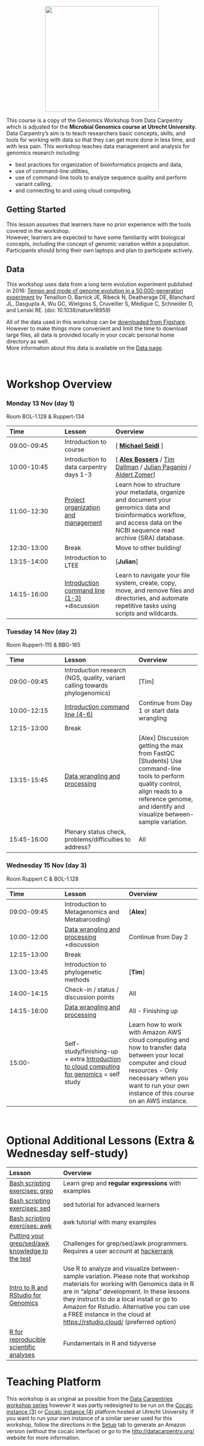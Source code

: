 <p align="center">
  <img width="300" height="277" src="https://mmb-umcu.github.io/genomics-workshop/fig/logo.png" />
</p>

This course is a copy of the Genomics Workshop from Data Carpentry which is adjusted for the **Microbial Genomics course at Utrecht University**.
Data Carpentry’s aim is to teach researchers basic concepts, skills, and tools for working
with data so that they can get more done in less time, and with less pain. This workshop
teaches data management and analysis for genomics research including: 

- best practices for organization of bioinformatics projects and data, 
- use of command-line utilities, 
- use of command-line tools to analyze sequence quality and perform variant calling, 
- and connecting to and using cloud computing.  

  
## Getting Started

This lesson assumes that learners have no prior experience with the tools covered in the workshop.  
However, learners are expected to have some familiarity with biological concepts, including the concept of genomic variation within a population. Participants should bring their own laptops and plan to participate actively. 

## Data
 
This workshop uses data from a long term evolution experiment published in 2016: [Tempo and mode of genome evolution in a 50,000-generation experiment](https://www.ncbi.nlm.nih.gov/pmc/articles/PMC4988878/) by Tenaillon O, Barrick JE, Ribeck N, Deatherage DE, Blanchard JL, Dasgupta A, Wu GC, Wielgoss S, Cruveiller S, Médigue C, Schneider D, and Lenski RE. (doi: 10.1038/nature18959)  
  
All of the data used in this workshop can be [downloaded from Figshare](https://figshare.com/articles/Data_Carpentry_Genomics_beta_2_0/7726454). However to make things more convenient and limit the time to download large files, all data is provided locally in your cocalc personal home directory as well.  
More information about this data is available on the [Data page](https://aldertzomer.github.io/organization-genomics/data/).  

<br>

# Workshop Overview 

### Monday 13 Nov (day 1)

Room BOL-1.128 & Ruppert-134  

| **Time&nbsp;&nbsp;&nbsp;&nbsp;&nbsp;&nbsp;&nbsp;&nbsp;&nbsp;&nbsp;&nbsp;&nbsp;&nbsp;&nbsp;&nbsp;&nbsp;&nbsp;&nbsp;&nbsp;&nbsp;&nbsp;**| **Lesson** | **Overview** |
| :-- | :-- | :-- |
| 09:00-09:45 | Introduction to course | [ [**Michael Seidl**](https://www.uu.nl/staff/MFSeidl) ] |
| 10:00-10:45 | Introduction to data carpentry days 1-3 | [ [**Alex Bossers**](https://www.linkedin.com/in/alexbossers/) / [Tim Dallman](https://www.linkedin.com/in/timothy-dallman-a7535520/) / [Julian Paganini](https://www.linkedin.com/in/julian-paganini-bb6328104/) / [Aldert Zomer](https://www.linkedin.com/in/aldertzomer)] |
| 11:00-12:30 | [Project organization and management](https://aldertzomer.github.io/organization-genomics/) | Learn how to structure your metadata, organize and document your genomics data and bioinformatics workflow, and access data on the NCBI sequence read archive (SRA) database.|
| 12:30-13:00 | Break | Move to other building! |
| 13:15-14:00 | Introduction to LTEE | [**Julian**] |
| 14:15-16:00 | [Introduction command line (1-3)](https://aldertzomer.github.io/shell-genomics/)  +discussion |  Learn to navigate your file system, create, copy, move, and remove files and directories, and automate repetitive tasks using scripts and wildcards. |

### Tuesday 14 Nov (day 2)

Room Ruppert-115 & BBG-165  

| **Time&nbsp;&nbsp;&nbsp;&nbsp;&nbsp;&nbsp;&nbsp;&nbsp;&nbsp;&nbsp;&nbsp;&nbsp;&nbsp;&nbsp;&nbsp;&nbsp;&nbsp;&nbsp;&nbsp;&nbsp;&nbsp;**| **Lesson** | **Overview** |
| :-- | :-- | :-- |
| 09:00-09:45 | Introduction research (NGS, quality, variant calling towards phylogenomics) | [Tim] |
| 10:00-12:15 | [Introduction command line (4-6)](https://aldertzomer.github.io/shell-genomics/) | Continue from Day 1 or start data wrangling |
| 12:15-13:00 | Break |
| 13:15-15:45 | [Data wrangling and processing](https://aldertzomer.github.io/wrangling-genomics/) | [Alex] Discussion getting the max from FastQC<br>[Students] Use command-line tools to perform quality control, align reads to a reference genome, and identify and visualize between-sample variation. |
| 15:45-16:00 | Plenary status check, problems/difficulties to address? | All |
  
### Wednesday 15 Nov (day 3)

Room Ruppert C & BOL-1.128  

| **Time&nbsp;&nbsp;&nbsp;&nbsp;&nbsp;&nbsp;&nbsp;&nbsp;&nbsp;&nbsp;&nbsp;&nbsp;&nbsp;&nbsp;&nbsp;&nbsp;&nbsp;&nbsp;&nbsp;&nbsp;&nbsp;**| **Lesson** | **Overview** |
| :-- | :-- | :-- |
| 09:00-09:45 | Introduction to Metagenomics and Metabarcoding) | [**Alex**] |
| 10:00-12:00 | [Data wrangling and processing](https://aldertzomer.github.io/wrangling-genomics/) +discussion | Continue from Day 2 |
| 12:15-13:00 | Break |
| 13:00-13:45 | Introduction to phylogenetic methods  | [**Tim**] |
| 14:00-14:15 | Check-in / status / discussion points | All |
| 14:15-16:00 | [Data wrangling and processing](https://aldertzomer.github.io/wrangling-genomics/) | All - Finishing up |
| 15:00- | Self-study/finishing-up + extra [Introduction to cloud computing for genomics](http://aldertzomer.github.io/cloud-genomics/) = self study | Learn how to work with Amazon AWS cloud computing and how to transfer data between your local computer and cloud resources - Only necessary when you want to run your own instance of this course on an AWS instance.| 
  
<br>

# **Optional** Additional Lessons (Extra & Wednesday self-study)

| Lesson | Overview |
| :-- | :-- |
| [Bash scripting exercises: grep](https://ryanstutorials.net/linuxtutorial/grep.php) | Learn grep and **regular expressions** with examples 
| [Bash scripting exercises: sed](https://www.tutorialspoint.com/sed/) | sed tutorial for advanced learners
| [Bash scripting exercises: awk](https://www.tutorialspoint.com/awk/) | awk tutorial with many examples 
| [Putting your grep/sed/awk knowledge to the test](https://www.hackerrank.com/domains/shell?filters%5Bsubdomains%5D%5B%5D=grep-sed-awk) | Challenges for grep/sed/awk programmers. Requires a user account at [hackerrank](http://www.hackerrank.com)
| [Intro to R and RStudio for Genomics](https://datacarpentry.org/genomics-r-intro/) | Use R to analyze and visualize between-sample variation. Please note that workshop materials for working with Genomics data in R are in “alpha” development. In these lessons they instruct to do a local install or go to Amazon for Rstudio. Alternative you can use a FREE instance in the cloud at https://rstudio.cloud/ (preferred option) |
| [R for reproducible scientific analyses](https://swcarpentry.github.io/r-novice-gapminder/) | Fundamentals in R and tidyverse |

# Teaching Platform
This workshop is as original as possible from the [Data Carpentries workshop series](http://datacarpentry.org/) however it was partly redesigned to be run on the [Cocalc instance (3)](https://cocalc3.science.uu.nl/) or [Cocalc instance (4)](https://cocalc4.science.uu.nl/) platform hosted at Utrecht University.
If you want to run your own instance of a similar server used for this workshop, follow the directions in the [Setup](setup.html) tab to generate an Amazon version (without the cocalc interface) or go to the http://datacarpentry.org/ website for more information.  
